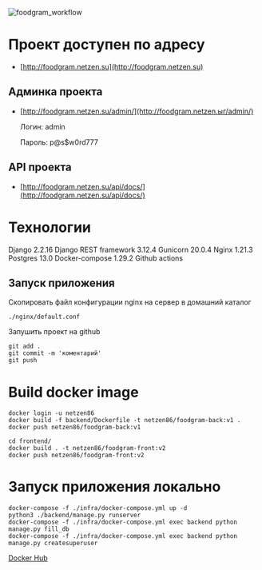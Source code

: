 ![foodgram_workflow](https://github.com/netzen86/foodgram-project-react/actions/workflows/foodgram_workflow.yml/badge.svg)
# Проект доступен по адресу
* [http://foodgram.netzen.su](http://foodgram.netzen.su)

## Админка проекта
* [http://foodgram.netzen.su/admin/](http://foodgram.netzen.ыг/admin/)

  Логин: admin

  Пароль: p@s$w0rd777

## API проекта
* [http://foodgram.netzen.su/api/docs/](http://foodgram.netzen.su/api/docs/)

# Технологии

Django 2.2.16
Django REST framework 3.12.4
Gunicorn 20.0.4
Nginx 1.21.3
Postgres 13.0
Docker-compose 1.29.2
Github actions

## Запуск приложения

Скопировать файл конфигурации nginx на сервер в домашний каталог
``` 
./nginx/default.conf
```
Запушить проект на github 
```
git add .
git commit -m 'коментарий'
git push
```

# Build docker image

```
docker login -u netzen86
docker build -f backend/Dockerfile -t netzen86/foodgram-back:v1 .
docker push netzen86/foodgram-back:v1 

cd frontend/
docker build . -t netzen86/foodgram-front:v2
docker push netzen86/foodgram-front:v2
```
# Запуск приложения локально
```
docker-compose -f ./infra/docker-compose.yml up -d
python3 ./backend/manage.py runserver 
docker-compose -f ./infra/docker-compose.yml exec backend python manage.py fill_db
docker-compose -f ./infra/docker-compose.yml exec backend python manage.py createsuperuser

```
[Docker Hub](https://hub.docker.com/repository/docker/netzen86/foodgram-back)